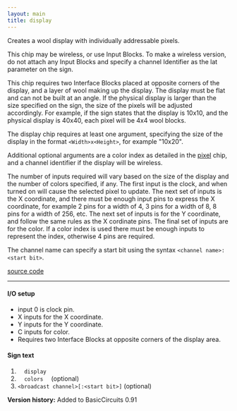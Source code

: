 ```yaml
---
layout: main
title: display
---
```

Creates a wool display with individually addressable pixels.

This chip may be wireless, or use Input Blocks. To make a wireless version, do not attach any Input Blocks and specify a channel Identifier as the lat parameter on the sign.

This chip requires two Interface Blocks placed at opposite corners of the display, and a layer of wool making up the display. The display must be flat and can not be built at an angle. If the physical display is larger than the size specified on the sign, the size of the pixels will be adjusted accordingly. For example, if the sign states that the display is 10x10, and the physical display is 40x40, each pixel will be 4x4 wool blocks.

The display chip requires at least one argument, specifying the size of the display in the format `<Width>x<Height>`, for example "10x20".

Additional optional arguments are a color index as detailed in the [pixel](http://eisental.github.com/RedstoneChips/circuitdocs/Pixel.html) chip, and a channel identifier if the display will be wireless.

The number of inputs required will vary based on the size of the display and the number of colors specified, if any. The first input is the clock, and when turned on will cause the selected pixel to update. The next set of inputs is the X coordinate, and there must be enough input pins to express the X coordinate, for example 2 pins for a width of 4, 3 pins for a width of 8, 8 pins for a width of 256, etc. The next set of inputs is for the Y coordinate, and follow the same rules as the X cordinate pins. The final set of inputs are for the color. If a color index is used there must be enough inputs to represent the index, otherwise 4 pins are required.

The channel name can specify a start bit using the syntax `<channel name>:<start bit>`.

[source code](https://github.com/eisental/BasicCircuits/blob/master/src/main/java/org/tal/basiccircuits/display.java)

* * *


#### I/O setup 
* input 0 is clock pin.
* X inputs for the X coordinate.
* Y inputs for the Y coordinate.
* C inputs for color.
* Requires two Interface Blocks at opposite corners of the display area.

#### Sign text
1. `   display   `
2. `   colors   ` (optional)
3. ` <broadcast channel>[:<start bit>] ` (optional)



__Version history:__ Added to BasicCircuits 0.91